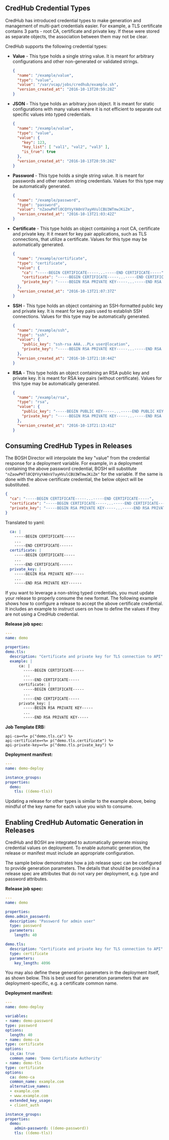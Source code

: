 ## CredHub Credential Types

CredHub has introduced credential types to make generation and management of multi-part credentials easier. For example, a TLS certificate contains 3 parts - root CA, certificate and private key. If these were stored as separate objects, the association between them may not be clear.

CredHub supports the following credential types: 

* **Value** - This type holds a single string value. It is meant for arbitrary configurations and other non-generated or validated strings. 

  ```json
  {
    "name": "/example/value",
    "type": "value",
    "value": "/var/vcap/jobs/credhub/example.sh",
    "version_created_at": "2016-10-13T20:59:28Z"
  }
  ```

* **JSON** - This type holds an arbitrary json object. It is meant for static configurations with many values where it is not efficient to separate out specific values into typed credentials. 

  ```json
  {
    "name": "/example/value",
    "type": "value",
    "value": {
      "key": 123,
      "key_list": [ "val1", "val2", "val3" ],
      "is_true": true
    },
    "version_created_at": "2016-10-13T20:59:28Z"
  }
  ```

* **Password** - This type holds a single string value. It is meant for passwords and other random string credentials. Values for this type may be automatically generated. 

  ```json
  {
    "name": "/example/password",
    "type": "password",
    "value": "nZaowPHTl0CQYVyYA0nV7ayHVulCBU3WTmwJKiZm",
    "version_created_at": "2016-10-13T21:03:42Z"
  }
  ```

* **Certificate** - This type holds an object containing a root CA, certificate and private key. It it meant for key pair applications, such as TLS connections, that utilize a certificate. Values for this type may be automatically generated. 

  ```json
  {
    "name": "/example/certificate",
    "type": "certificate",
    "value": {
      "ca": "-----BEGIN CERTIFICATE-----...-----END CERTIFICATE-----",
      "certificate": "-----BEGIN CERTIFICATE-----...-----END CERTIFICATE-----",
      "private_key": "-----BEGIN RSA PRIVATE KEY-----...-----END RSA PRIVATE KEY-----"
    },
    "version_created_at": "2016-10-13T21:07:37Z"
  }
  ```

* **SSH** - This type holds an object containing an SSH-formatted public key and private key. It is meant for key pairs used to establish SSH connections. Values for this type may be automatically generated. 

  ```json
  {
    "name": "/example/ssh",
    "type": "ssh",
    "value": {
      "public_key": "ssh-rsa AAA...PLx user@location",
      "private_key": "-----BEGIN RSA PRIVATE KEY-----...-----END RSA PRIVATE KEY-----"
    },
    "version_created_at": "2016-10-13T21:10:44Z"
  }
  ```

* **RSA** - This type holds an object containing an RSA public key and private key. It is meant for RSA key pairs (without certificate). Values for this type may be automatically generated. 

  ```json
  {
    "name": "/example/rsa",
    "type": "rsa",
    "value": {
      "public_key": "-----BEGIN PUBLIC KEY-----...-----END PUBLIC KEY-----",
      "private_key": "-----BEGIN RSA PRIVATE KEY-----...-----END RSA PRIVATE KEY-----"
    },
    "version_created_at": "2016-10-13T21:13:41Z"
  }
  ```

## Consuming CredHub Types in Releases

The BOSH Director will interpolate the key "value" from the credential response for a deployment variable. For example, in a deployment containing the above password credential, BOSH will substitute `"nZaowPHTl0CQYVyYA0nV7ayHVulCBU3WTmwJKiZm"` for the variable. If the same is done with the above certificate credential, the below object will be substituted. 

```json
{
  "ca": "-----BEGIN CERTIFICATE-----...-----END CERTIFICATE-----",
  "certificate": "-----BEGIN CERTIFICATE-----...-----END CERTIFICATE-----",
  "private_key": "-----BEGIN RSA PRIVATE KEY-----...-----END RSA PRIVATE KEY-----"
}
```

Translated to yaml:
```yaml
  ca: |
    -----BEGIN CERTIFICATE-----
    ...
    -----END CERTIFICATE------
  certificate: |
    -----BEGIN CERTIFICATE-----
    ...
    -----END CERTIFICATE------
  private_key: |
    -----BEGIN RSA PRIVATE KEY-----
    ...
    -----END RSA PRIVATE KEY------
```

If you want to leverage a non-string typed credentials, you must update your release to properly consume the new format. The following example shows how to configure a release to accept the above certificate credential. It includes an example to instruct users on how to define the values if they are not using a CredHub credential. 

**Release job spec:**
  ```yml
---
name: demo

properties:
  demo.tls:
    description: "Certificate and private key for TLS connection to API"
    example: |
        ca: |
          -----BEGIN CERTIFICATE-----
          ...
          -----END CERTIFICATE-----
        certificate: | 
          -----BEGIN CERTIFICATE-----
          ...
          -----END CERTIFICATE-----
        private_key: |
          -----BEGIN RSA PRIVATE KEY-----
          ...
          -----END RSA PRIVATE KEY-----
  ```

**Job Template ERB:**
  ```erb
api-ca=<%= p("demo.tls.ca") %>
api-certificate=<%= p("demo.tls.certificate") %>
api-private-key=<%= p("demo.tls.private_key") %>
  ```

**Deployment manifest:**
  ```yml
---
name: demo-deploy

instance_groups:
  properties:
    demo:
      tls: ((demo-tls))
  ```

Updating a release for other types is similar to the example above, being mindful of the key name for each value you wish to consume. 

## Enabling CredHub Automatic Generation in Releases

CredHub and BOSH are integrated to automatically generate missing credential values on deployment. To enable automatic generation, the release or manifest must include an appropriate configuration. 

The sample below demonstrates how a job release spec can be configured to provide generation parameters. The details that should be provided in a release spec are attributes that do not vary per deployment, e.g. type and password attributes.

**Release job spec:**
  ```yml
---
name: demo

properties:
  demo.admin_password: 
    description: "Password for admin user"
    type: password
    parameters: 
      length: 40

  demo.tls:
    description: "Certificate and private key for TLS connection to API"
    type: certificate
    parameters: 
      key_length: 4096
  ```

You may also define these generation parameters in the deployment itself, as shown below. This is best used for generation parameters that are deployment-specific, e.g. a certificate common name. 

**Deployment manifest:**
  ```yml
---
name: demo-deploy

variables: 
- name: demo-password
  type: password
  options: 
    length: 40
- name: demo-ca
  type: certificate
  options: 
    is_ca: true
    common_name: 'Demo Certificate Authority'
- name: demo-tls
  type: certificate
  options: 
    ca: demo-ca
    common_name: example.com
    alternative_names: 
    - example.com
    - www.example.com
    extended_key_usage: 
    - client_auth

instance_groups:
  properties:
    demo:
      admin-password: ((demo-password))
      tls: ((demo-tls))
  ```
